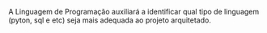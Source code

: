 A Linguagem de Programação auxiliará a identificar qual tipo de linguagem (pyton, sql e etc) seja mais adequada ao projeto arquitetado. 
